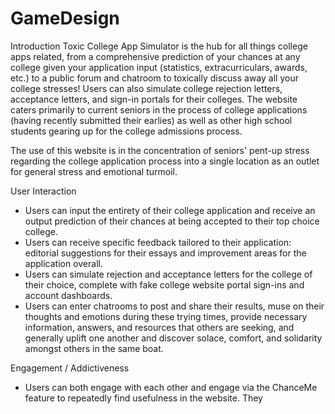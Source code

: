 # GameDesign
Introduction
Toxic College App Simulator is the hub for all things college apps related, from a comprehensive prediction of your chances at any college given your application input (statistics, extracurriculars, awards, etc.) to a public forum and chatroom to toxically discuss away all your college stresses! Users can also simulate college rejection letters, acceptance letters, and sign-in portals for their colleges. The website caters primarily to current seniors in the process of college applications (having recently submitted their earlies) as well as other high school students gearing up for the college admissions process.

The use of this website is in the concentration of seniors' pent-up stress regarding the college application process into a single location as an outlet for general stress and emotional turmoil.

User Interaction
- Users can input the entirety of their college application and receive an output prediction of their chances at being accepted to their top choice college.
- Users can receive specific feedback tailored to their application: editorial suggestions for their essays and improvement areas for the application overall.
- Users can simulate rejection and acceptance letters for the college of their choice, complete with fake college website portal sign-ins and account dashboards.
- Users can enter chatrooms to post and share their results, muse on their thoughts and emotions during these trying times, provide necessary information, answers, and resources that others are seeking, and generally uplift one another and discover solace, comfort, and solidarity amongst others in the same boat.


Engagement / Addictiveness
- Users can both engage with each other and engage via the ChanceMe feature to repeatedly find usefulness in the website. They